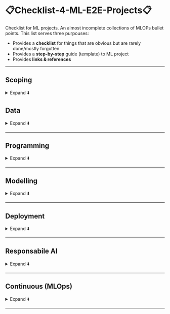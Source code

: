 #  📋Checklist-4-ML-E2E-Projects📋
Checklist for ML projects. An almost incomplete collections of MLOPs bullet points. This list serves three purpouses:
- Provides a **checklist** for things that are obvious but are rarely done/mostly forgotten
- Provides a **step-by-step** guide (template) to ML project
- Provides **links & references**
***

## Scoping
<details>
<summary>Expand ⬇️</summary>
<br>

- ❓ What is the project main objective?
- ❓ Which part of the main objective a ML model is addressing?
- 📈📉 Establish a [baseline](https://blog.ml.cmu.edu/2020/08/31/3-baselines/) against which your ML will be considered an successful (an improvement against the baseline)
- ❓ Are there any solutions not based on a ML model? You are likely to be asked to compared your method against some no-ML model!
- Choose: KPIs	(key performance indicators)
- 📈 Monitor your project's objective over time
- 🗣️ Talk to the domain expertes, they are those with the domain knowledge 

</details>

## Data
<details>
<summary>Expand ⬇️</summary>
<br>

- Data sourcing/collection/ingestion
    - Collect your data from the web via scraping
    - Build your own dataset
    - Create/augment your data with some synthetic data generation techniques
    - Dowload some open source. Best resource is probably [Kaggle](https://www.kaggle.com/)
- Data versioning
- Data cleaning
- Data labeling
- Establish a data schema which helps validate the data. Especially for [concept drift](https://machinelearningmastery.com/gentle-introduction-concept-drift-machine-learning/)
- Data storage
    - Structured: SQL
    - Unstructured: NoSQL
- Data transformation
- EDA (Exploratory Design Analysis)
- Build an ETL (Extra, Transform & Load) pipeline
    
</details>

***

## Programming
<details>
<summary>Expand ⬇️</summary>
<br>

- Code release:
    - Major
    - Minor
    - Patch
- Code versionning:
    - [GitHub](https://github.com/)
    - [GitLab](https://about.gitlab.com/)
- Code optimisation
    - Refactoring
    - Profilers
    - Caching
- Code testing
    - Unittesting
- Code obfuscation
    - Serialisation vith Cython
- Code shipping:
    - Containersition with Docker
    
</details>

***

## Modelling
<details>
<summary>Expand ⬇️</summary>
<br>
 
- Feature(s) vs. target(s)
- Model versioning
-  🐣 Create a baseline model
- Keep track of your model dependencies
- Feature selection
- Feature engineering
- Model metrics (Not model objective function and not necessarily KPIs!)    
- Model CV (Cross Valisation)
- Model hyperparameters:
    - Grid search
    - Successive halving
    - BOHB
- Model inference:
    - on CPUs
    - on GPUs
    - on TPUs
- Model serialisation (aka model persistence) / deserialisation:
    - joblib
    - pickle
    - skops
    - ONNX
- Model optimisation:
    - Quantisation
    - Pruning
    - Teacher-student models

</details>

***

## Deployment
<details>
<summary>Expand ⬇️</summary>
<br>

- No of model to be served. Serving is different from deployment.
- Service end point:
    - [FastAPI](https://fastapi.tiangolo.com/): fast and a good solution for testing, has limitation when it comes to clients' request workload
    - [Flask](https://flask.palletsprojects.com/en/2.2.x/): it is less complex but not as complete as Dijango
    - [Django](https://www.djangoproject.com/): for most advanced stuff
- Deplyment patters:
    - Canary
    - Green/blue
- Monitoring:
    - Latency
    - IO
    - Memory
    - Uptime: system reliability
    - Load testing: Apache Jmeter
- Kubernetes cluster:
    - Cloud vendors:
        - EKS by Amazon
        - AKS by Microsoft
        - GKS by Google
    - Local machine:
        - minikube
        - kind
        - k3s

</details>

***

## Responsabile AI
<details>
<summary>Expand ⬇️</summary>
<br>

-  👩 Explainability
-  🔐 Security
-  ⚖️ Fairness
-  👮‍♀️ Auditability

</details>

***


## Continuous (MLOps)
<details>
<summary>Expand ⬇️</summary>
<br>

- Testing
- Integration
- Training
- Delivery
- Monitoring: see concept drift for instance

</details>

***
